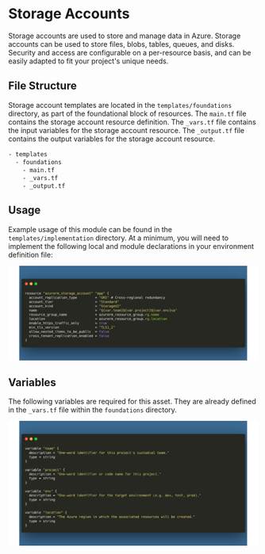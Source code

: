 # Storage Accounts
Storage accounts are used to store and manage data in Azure. Storage accounts can be used to store files, blobs, tables, queues, and disks. Security and access are configurable on a per-resource basis, and can be easily adapted to fit your project's unique needs.

## File Structure
Storage account templates are located in the `templates/foundations` directory, as part of the foundational block of resources. The `main.tf` file contains the storage account resource definition. The `_vars.tf` file contains the input variables for the storage account resource. The `_output.tf` file contains the output variables for the storage account resource.

```
- templates
  - foundations
    - main.tf
    - _vars.tf
    - _output.tf
```

## Usage
Example usage of this module can be found in the `templates/implementation` directory. At a minimum, you will need to implement the following local and module declarations in your environment definition file:

![Storage Account Usage](../../assets/sa_usage.png)

## Variables
The following variables are required for this asset. They are already defined in the `_vars.tf` file within the `foundations` directory.

![Foundation Variables](../../assets/foundation_vars.png)